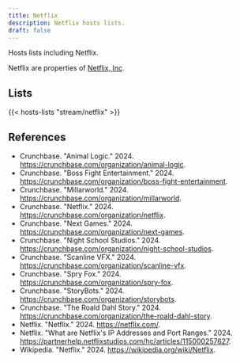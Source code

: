 ```yaml
---
title: Netflix
description: Netflix hosts lists.
draft: false
---
```


Hosts lists including Netflix.

Netflix are properties of [Netflix, Inc](https://netflix.com/).

## Lists

{{< hosts-lists "stream/netflix" >}}

## References

+ Crunchbase. "Animal Logic." 2024. https://crunchbase.com/organization/animal-logic.
+ Crunchbase. "Boss Fight Entertainment." 2024. https://crunchbase.com/organization/boss-fight-entertainment.
+ Crunchbase. "Millarworld." 2024. https://crunchbase.com/organization/millarworld.
+ Crunchbase. "Netflix." 2024. https://crunchbase.com/organization/netflix.
+ Crunchbase. "Next Games." 2024. https://crunchbase.com/organization/next-games.
+ Crunchbase. "Night School Studios." 2024. https://crunchbase.com/organization/night-school-studios.
+ Crunchbase. "Scanline VFX." 2024. https://crunchbase.com/organization/scanline-vfx.
+ Crunchbase. "Spry Fox." 2024. https://crunchbase.com/organization/spry-fox.
+ Crunchbase. "StoryBots." 2024. https://crunchbase.com/organization/storybots.
+ Crunchbase. "The Roald Dahl Story." 2024. https://crunchbase.com/organization/the-roald-dahl-story.
+ Netflix. "Netflix." 2024. https://netflix.com/.
+ Netflix. "What are Netflix's IP Addresses and Port Ranges." 2024. https://partnerhelp.netflixstudios.com/hc/articles/115000257627.
+ Wikipedia. "Netflix." 2024. https://wikipedia.org/wiki/Netflix.
